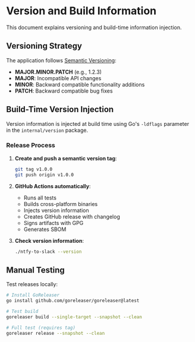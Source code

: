 # Version and Build Information

This document explains versioning and build-time information injection.

## Versioning Strategy

The application follows [Semantic Versioning](https://semver.org/):
- **MAJOR.MINOR.PATCH** (e.g., 1.2.3)
- **MAJOR**: Incompatible API changes
- **MINOR**: Backward compatible functionality additions
- **PATCH**: Backward compatible bug fixes

## Build-Time Version Injection

Version information is injected at build time using Go's `-ldflags` parameter in the `internal/version` package.

### Release Process

1. **Create and push a semantic version tag**:
   ```bash
   git tag v1.0.0
   git push origin v1.0.0
   ```

2. **GitHub Actions automatically**:
   - Runs all tests
   - Builds cross-platform binaries
   - Injects version information
   - Creates GitHub release with changelog
   - Signs artifacts with GPG
   - Generates SBOM

3. **Check version information**:
   ```bash
   ./ntfy-to-slack --version
   ```

## Manual Testing

Test releases locally:
```bash
# Install GoReleaser
go install github.com/goreleaser/goreleaser@latest

# Test build
goreleaser build --single-target --snapshot --clean

# Full test (requires tag)
goreleaser release --snapshot --clean
```